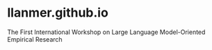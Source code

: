 # llanmer.github.io
The First International Workshop on Large Language Model-Oriented Empirical Research
